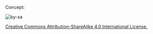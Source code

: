 Concept:

![by-sa](http://i.creativecommons.org/l/by-sa/4.0/88x31.png)

[Creative Commons Attribution-ShareAlike 4.0 International License.](https://creativecommons.org/licenses/by-sa/4.0/)
